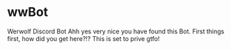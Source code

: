 # wwBot
Werwolf Discord Bot 
Ahh yes very nice you have found this Bot.
First things first, how did you get here?!?
This is set to prive gtfo!
